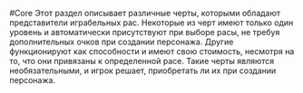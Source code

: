 #Core
Этот раздел описывает различные черты, которыми обладают представители играбельных рас. Некоторые из черт имеют только один уровень и автоматически присутствуют при выборе расы, не требуя дополнительных очков при создании персонажа. Другие функционируют как способности и имеют свою стоимость, несмотря на то, что они привязаны к определенной расе. Такие черты являются необязательными, и игрок решает, приобретать ли их при создании персонажа.